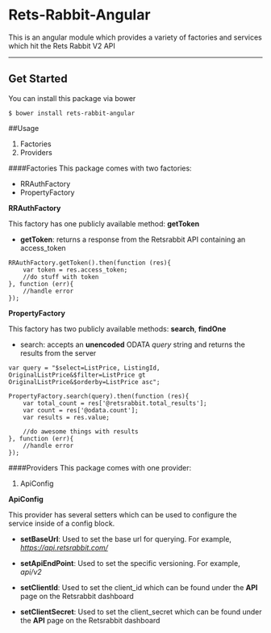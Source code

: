 # Rets-Rabbit-Angular
This is an angular module which provides a variety of factories and services which hit the Rets Rabbit V2 API

***
## Get Started

You can install this package via bower

```
$ bower install rets-rabbit-angular
```

##Usage
1. Factories
2. Providers

####Factories
This package comes with two factories:

* RRAuthFactory
* PropertyFactory

**RRAuthFactory**

This factory has one publicly available method: **getToken**

* **getToken**: returns a response from the Retsrabbit API containing an access_token

```
RRAuthFactory.getToken().then(function (res){
	var token = res.access_token;
	//do stuff with token
}, function (err){
	//handle error
});
```

**PropertyFactory**

This factory has two publicly available methods: **search**, **findOne**

* search: accepts an **unencoded** ODATA *query* string and returns the results from the server

```
var query = "$select=ListPrice, ListingId, OriginalListPrice&$filter=ListPrice gt OriginalListPrice&$orderby=ListPrice asc";

PropertyFactory.search(query).then(function (res){
	var total_count = res['@retsrabbit.total_results'];
	var count = res['@odata.count'];
	var results = res.value;
	
	//do awesome things with results
}, function (err){
	//handle error
});
```

####Providers
This package comes with one provider:

1. ApiConfig

**ApiConfig**

This provider has several setters which can be used to configure the service inside of a config block.

* **setBaseUrl**: Used to set the base url for querying. For example, *https://api.retsrabbit.com/*

* **setApiEndPoint**: Used to set the specific versioning. For example, *api/v2*

* **setClientId**: Used to set the client_id which can be found under the **API** page on the Retsrabbit dashboard

* **setClientSecret**: Used to set the client_secret which can be found under the **API** page on the Retsrabbit dashboard








